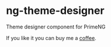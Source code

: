 # ng-theme-designer
Theme designer component for PrimeNG

If you like it you can buy me a [coffee](https://coff.ee/fidlip).
